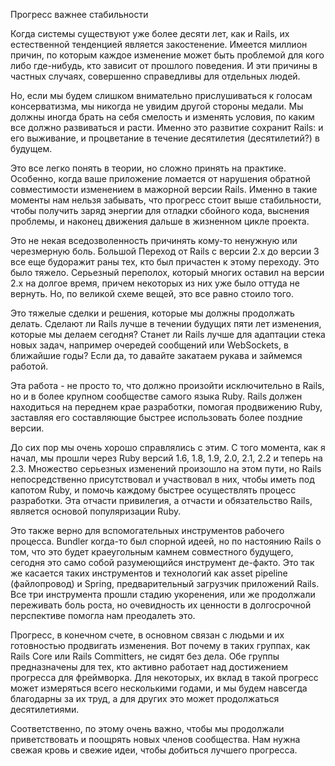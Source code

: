 Прогресс важнее стабильности

Когда системы существуют уже более десяти лет, как и Rails, их естественной тенденцией является закостенение. Имеется миллион причин, по которым каждое изменение может быть проблемой для кого либо где-нибудь, кто зависит от прошлого поведения. И эти причины в частных случаях, совершенно справедливы для отдельных людей.

Но, если мы будем слишком внимательно прислушиваться к голосам консерватизма, мы никогда не увидим другой стороны медали. Мы должны иногда брать на себя смелость и изменять условия, по каким все должно развиваться и расти. Именно это развитие сохранит Rails: и его выживание, и процветание в течение десятилетия (десятилетий?) в будущем.

Это все легко понять в теории, но сложно принять на практике. Особенно, когда ваше приложение ломается от нарушения обратной совместимости изменением в мажорной версии Rails. Именно в такие моменты нам нельзя забывать, что прогресс стоит выше стабильности, чтобы получить заряд энергии для отладки сбойного кода, выснения проблемы, и наконец движения дальше в жизненном цикле проекта.

Это не некая вседозволенность причинять кому-то ненужную или черезмерную боль. Большой Переход от Rails с версии 2.x до версии 3 все еще будоражит раны тех, кто был причастен к этому переходу. Это было тяжело. Серьезный переполох, который многих оставил на версии 2.x на долгое время, причем некоторых из них уже было оттуда не вернуть. Но, по великой схеме вещей, это все равно стоило того.

Это тяжелые сделки и решения, которые мы должны продолжать делать. Сделают ли Rails лучше в течении будущих пяти лет изменения, которые мы делаем сегодня? Станет ли Rails лучше для адаптации стека новых задач, например очередей сообщений или WebSockets, в ближайшие годы? Если да, то давайте закатаем рукава и займемся работой.

Эта работа - не просто то, что должно произойти исключительно в Rails, но и в более крупном сообществе самого языка Ruby. Rails должен находиться на переднем крае разработки, помогая продвижению Ruby, заставляя его составляющие быстрее использовать более поздние версии.

До сих пор мы очень хорошо справлялись с этим. С того момента, как я начал, мы прошли через Ruby версий 1.6, 1.8, 1.9, 2.0, 2.1, 2.2 и теперь на 2.3. Множество серьезных изменений произошло на этом пути, но Rails непосредственно присутствовал и участвовал в них, чтобы иметь под капотом Ruby, и помочь каждому быстрее осуществлять процесс разработки. Эта отчасти привилегия, а отчасти и обязательство Rails, является основой популяризации Ruby.

Это также верно для вспомогательных инструментов рабочего процесса. Bundler когда-то был спорной идеей, но по настоянию Rails о том, что это будет краеугольным камнем совместного будущего, сегодня это само собой разумеющийся инструмент де-факто. Это так же касается таких инструментов и технологий как asset pipeline (файлопровод) и Spring, предварительный загрузчик приложений Rails. Все три инструмента прошли стадию укоренения, или же продолжали переживать боль роста, но очевидность их ценности в долгосрочной перспективе помогла нам преодалеть это.

Прогресс, в конечном счете, в основном связан с людьми и их готовностью продвигать изменения. Вот почему в таких группах, как Rails Core или Rails Committers, не сидят без дела. Обе группы предназначены для тех, кто активно работает над достижением прогресса для фреймворка. Для некоторых, их вклад в такой прогресс может измеряться всего несколькими годами, и мы будем навсегда благодарны за их труд, а для других это может продолжаться десятилетиями.

Соответственно, по этому очень важно, чтобы мы продолжали приветствовать и поощрять новых членов сообщества. Нам нужна свежая кровь и свежие идеи, чтобы добиться лучшего прогресса.